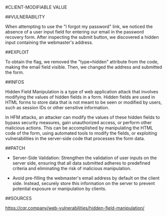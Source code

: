#CLIENT-MODIFIABLE VALUE

##VULNERABILITY

When attempting to use the "I forgot my password" link, we noticed the absence of a user input field for entering our email in the password recovery form. After inspecting the submit button, we discovered a hidden input containing the webmaster's address.

##EXPLOIT

To obtain the flag, we removed the "type=hidden" attribute from the code, making the email field visible. Then, we changed the address and submitted the form.

##INFOS

Hidden Field Manipulation is a type of web application attack that involves modifying the values of hidden fields in a form. Hidden fields are used in HTML forms to store data that is not meant to be seen or modified by users, such as session IDs or other sensitive information.

In HFM attacks, an attacker can modify the values of these hidden fields to bypass security measures, gain unauthorized access, or perform other malicious actions. This can be accomplished by manipulating the HTML code of the form, using automated tools to modify the fields, or exploiting vulnerabilities in the server-side code that processes the form data.

##PATCH

- Server-Side Validation: Strengthen the validation of user inputs on the server side, ensuring that all data submitted adheres to predefined criteria and eliminating the risk of malicious manipulation.

- Avoid pre-filling the webmaster's email address by default on the client side. Instead, securely store this information on the server to prevent potential exposure or manipulation by clients.

##SOURCES

https://cqr.company/web-vulnerabilities/hidden-field-manipulation/
